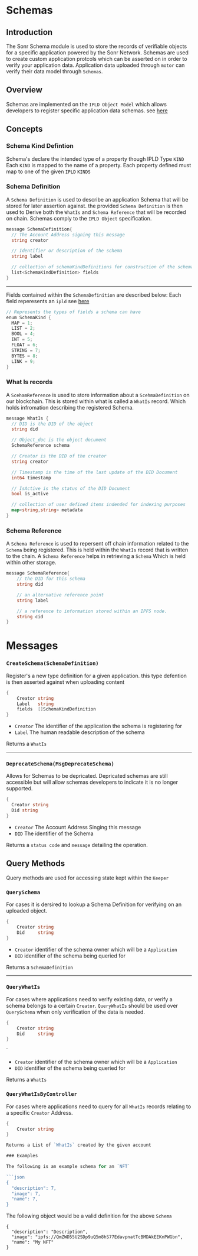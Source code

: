 # Schemas
## Introduction
The Sonr Schema module is used to store the records of verifiable objects for a specific application powered by the Sonr Network. Schemas are used to create custom application protcols which can be asserted on in order to verify your application data. Application data uploaded through `motor` can verify their data model through `Schemas`.

## Overview
Schemas are implemented on the `IPLD Object Model` which allows developers to register specific application data schemas. see [here](https://ipld.io/docs/schemas)

## Concepts

### Schema Kind Defintion
Schema's declare the intended type of a property though IPLD Type `KIND` Each `KIND` is mapped to the name of a property. Each property defined must map to one of the given `IPLD` `KINDS`
### Schema Definition
A `Schema Definition` is used to describe an application Schema that will be stored for later assertion against. the provided `Schema Definition` is then used to Derive both the `WhatIs` and `Schema Reference` that will be recorded on chain. Schemas comply to the `IPLD Object` specification. 



```go
message SchemaDefinition{
  // The Account Address signing this message
  string creator

  // Identifier or description of the schema
  string label

  // collection of schemaKindDefinitions for construction of the schema
  list<SchemaKindDefinition> fields
}
```
---
Fields contained within the `SchemaDefinition` are described below:
Each field reperesents an `ipld` see [here](https://ipld.io/docs/schemas/features/typekinds/)

```go
// Represents the types of fields a schema can have
enum SchemaKind {
  MAP = 1;
  LIST = 2;
  BOOL = 4;
  INT = 5;
  FLOAT = 6;
  STRING = 7;
  BYTES = 8;
  LINK = 9;
}
```

### What Is records
A `ScehamReference` is used to store information about a `ScehmaDefinition` on our blockchain. This is stored within what is called a `WhatIs` record. Which holds infromation describing the registered Schema.

```go
message WhatIs {
  // DID is the DID of the object
  string did

  // Object_doc is the object document
  SchemaReference schema

  // Creator is the DID of the creator
  string creator

  // Timestamp is the time of the last update of the DID Document
  int64 timestamp

  // IsActive is the status of the DID Document
  bool is_active

  // collection of user defined items indended for indexing purposes
  map<string,string> metadata
}
```

### Schema Reference
A `Schema Reference` is used to repersent off chain information related to the `Schema` being registered. This is held within the `WhatIs` record that is written to the chain. A `Schema Reference` helps in retrieving a `Schema` Which is held within other storage.

```go
message SchemaReference{
    // the DID for this schema
    string did

    // an alternative reference point
    string label

    // a reference to information stored within an IPFS node.
    string cid
}
```

# Messages


### `CreateSchema(SchemaDefinition)` 
Register's a new type definition for a given application. this type defention is then asserted against when uploading content

```go
{
    Creator string
    Label   string
    fields  []SchemaKindDefinition
}
```

- `Creator` The identifier of the application the schema is registering for
- `Label` The human readable description of the schema

Returns a `WhatIs`

---

### `DeprecateSchema(MsgDeprecateSchema)`
Allows for Schemas to be depricated. Depricated schemas are still accessible but will allow schemas developers to indicate it is no longer supported.

```go
{
  Creator string 
  Did string 
}
```

- `Creator` The Account Address Singing this message
- `DID`     The identifier of the Schema

Returns a `status code` and `message` detailing the operation.

## Query Methods
Query methods are used for accessing state kept within the `Keeper`
### `QuerySchema`
For cases it is dersired to lookup a Schema Definition for verifying on an uploaded object.

```go
{
    Creator string
    Did     string
}
```
- `Creator` identifier of the schema owner which will be a `Application`
- `DID` identifier of the schema being queried for


Returns a `SchemaDefinition`

---
### `QueryWhatIs`
For cases where applications need to verify existing data, or verify a schema belongs to a certain `Creator`. `QueryWhatIs` should be used over `QuerySchema` when only verification of the data is needed.


```go
{
    Creator string
    Did     string
}
```
`
- `Creator` identifier of the schema owner which will be a `Application`
- `DID` identifier of the schema being queried for


Returns a `WhatIs`

### `QueryWhatIsByController`
For cases where applications need to query for all `WhatIs` records relating to a specific `Creator` Address.

```go
{
    Creator string
}

Returns a List of `WhatIs` created by the given account

### Examples

The following is an example schema for an `NFT`

```json
{
  "description": 7, 
  "image": 7, 
  "name": 7,
}
```
The following object would be a valid definition for the above `Schema`

```
{
  "description": "Description", 
  "image": "ipfs://QmZWD55U2SDp9uQ5m8hS77EdavpnatTcBMDAkEEKnPWGbn", 
  "name": "My NFT"
}
```